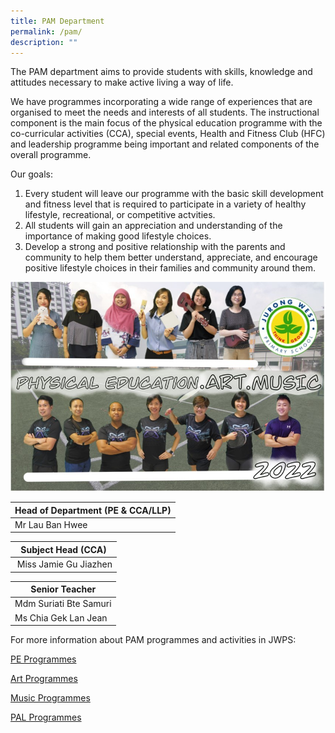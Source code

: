 ```yaml
---
title: PAM Department
permalink: /pam/
description: ""
---
```

The PAM department aims to provide students with skills, knowledge and attitudes necessary to make active living a way of life.  
  
We have programmes incorporating a wide range of experiences that are organised to meet the needs and interests of all students. The instructional component is the main focus of the physical education programme with the co-curricular activities (CCA), special events, Health and Fitness Club (HFC) and leadership programme being important and related components of the overall programme. 

Our goals:

1. Every student will leave our programme with the basic skill development and fitness level that is required to participate in a variety of healthy lifestyle, recreational, or competitive actvities.
2. All students will gain an appreciation and understanding of the importance of making good lifestyle choices.
3. Develop a strong and positive relationship with the parents and community to help them better understand, appreciate, and encourage positive lifestyle choices in their families and community around them.

![PAM](/images/PAM2022.jpg)


| Head of Department (PE & CCA/LLP) |
| --- |
| Mr Lau Ban Hwee |<br>


| Subject Head (CCA) |
| --- |
|  Miss Jamie Gu Jiazhen  |<br>
  


| Senior Teacher |
| --- |
| Mdm Suriati Bte Samuri  
| Ms Chia Gek Lan Jean


For more information about PAM programmes and activities in JWPS:

[PE Programmes](/PEprog)

[Art Programmes](/Artprog)

[Music Programmes](/Musicprog)

[PAL Programmes](/PALprog)